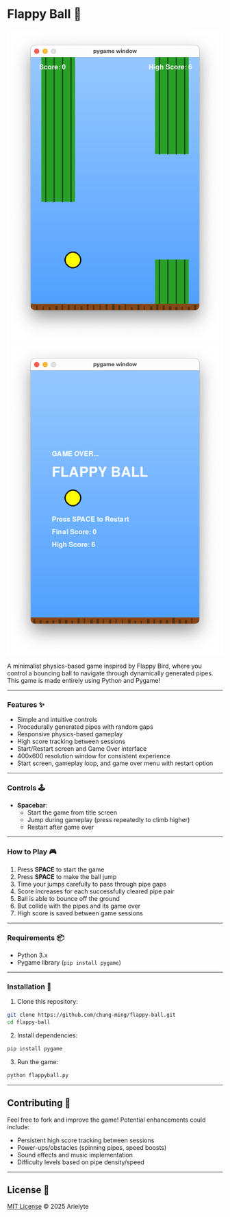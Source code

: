 # Flappy Ball 🏀

![gameplay](/docs/img/pic1.png)
![high_score](/docs/img/pic2.png)

A minimalist physics-based game inspired by Flappy Bird, where you control a bouncing ball to navigate through dynamically generated pipes. This game is made entirely using Python and Pygame!

---

### **Features** ✨
- Simple and intuitive controls
- Procedurally generated pipes with random gaps
- Responsive physics-based gameplay
- High score tracking between sessions
- Start/Restart screen and Game Over interface
- 400x600 resolution window for consistent experience
- Start screen, gameplay loop, and game over menu with restart option

---

### **Controls** 🕹️
- **Spacebar**: 
    - Start the game from title screen
    - Jump during gameplay (press repeatedly to climb higher)
    - Restart after game over

---

### **How to Play** 🎮
1. Press **SPACE** to start the game
2. Press **SPACE** to make the ball jump
3. Time your jumps carefully to pass through pipe gaps
4. Score increases for each successfully cleared pipe pair
5. Ball is able to bounce off the ground
3. But collide with the pipes and its game over
4. High score is saved between game sessions

---

### **Requirements** 📦
- Python 3.x
- Pygame library (`pip install pygame`)

---

### **Installation** 🚀
1. Clone this repository:
```bash
git clone https://github.com/chung-ming/flappy-ball.git
cd flappy-ball
```

2. Install dependencies:
```bash
pip install pygame
```

3. Run the game:
```bash
python flappyball.py
```

---

## Contributing 🤝

Feel free to fork and improve the game! Potential enhancements could include:

- Persistent high score tracking between sessions
- Power-ups/obstacles (spinning pipes, speed boosts)
- Sound effects and music implementation
- Difficulty levels based on pipe density/speed

---

## License 📄

[MIT License](/docs/LICENSE) © 2025 Arielyte
